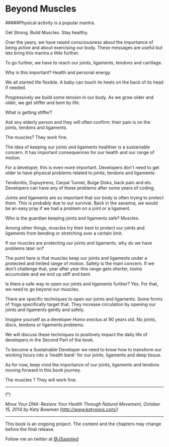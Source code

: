 # Beyond Muscles

#####Physical activity is a popular mantra. 

Get Strong. Build Muscles. Stay healthy. 

Over the years, we have raised consciousness about the  importance of being active and about exercising our body. These messages are useful but lets bring this mantra a little further.

To go further, we have to reach our joints, ligaments, tendons and cartilage. 

Why is this important? Health and personal energy. 

We all started life flexible. A baby can touch its heels on the back of its head if needed.  

Progressively we build some tension in our body. As we grow older and older, we get stiffer and bent by life. 

What is getting stiffer? 

Ask any elderly person and they will often confirm: their pain is on the joints, tendons and ligaments. 

The muscles? They work fine.

The idea of keeping our joints and ligaments healthier is a sustainable concern. It has important consequences for our health and our range of motion. 

For a developer, this is even more important. Developers don't need to get older to have physical problems related to joints, tendons and ligaments: 

Tendonitis, Dupuytrens, Carpal Tunnel, Bulge Disks, back pain and etc.  Developers can have any of these problems after some years of coding.  

Joints and ligaments are so important that our body is often trying to protect them. This is probably due to our survival. Back in the savanna, we would be an easy pray if we had a problem on a joint or a ligament. 

Who is the guardian keeping joints and ligaments safe? Muscles.

Among other things, muscles try their best to protect our joints and ligaments from bending or stretching over a certain limit. 

If our muscles are protecting our joints and ligaments, why do we have problems later on? 

The point here is that muscles keep our joints and ligaments under a protected and limited range of motion. Safety is the main concern. If we don't challenge that, year after year this range gets shorter, toxins accumulate and we end up stiff and bent.  

Is there a safe way to open our joints and ligaments further? 
Yes. For that, we need to go beyond our muscles. 

There are specific techniques to open our joints and ligaments. Some forms of Yoga specifically target that. They increase circulation by opening our joints and ligaments gently and safely. 

Imagine yourself as a developer *Homo erectus* at 90 years old. No joints, discs, tendons or ligaments problems. 

We will discuss these techniques to positively impact the daily life of developers in the Second Part of the book. 

To become a Sustainable Developer we need to know how to transform our working hours into a 'health bank' for our joints, ligaments and deep tissue. 

As for now, keep vivid the importance of our joints, ligaments and tendons moving forward in this book journey. 

The muscles ? They will work fine. 









****
(*) 

*Move Your DNA: Restore Your Health Through Natural Movement,  October 15, 2014 by Katy Bowman (http://www.katysays.com/)*

***

This book is an ongoing project. The content and the chapters may change before the final release.

Follow me on twitter at [@JSapplied](https://twitter.com/JSapplied) 



